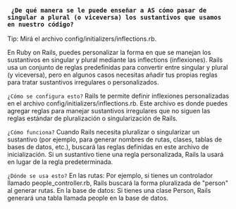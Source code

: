 ### ``` ¿De qué manera se le puede enseñar a AS cómo pasar de singular a plural (o viceversa) los sustantivos que usamos en nuestro código?```
Tip: Mirá el archivo config/initializers/inflections.rb.

En Ruby on Rails, puedes personalizar la forma en que se manejan los sustantivos en singular y plural mediante las inflections (inflexiones). Rails usa un conjunto de reglas predefinidas para convertir entre singular y plural (y viceversa), pero en algunos casos necesitas añadir tus propias reglas para tratar sustantivos irregulares o personalizados.

`¿Cómo se configura esto?`
Rails te permite definir inflexiones personalizadas en el archivo config/initializers/inflections.rb. Este archivo es donde puedes agregar reglas para manejar sustantivos irregulares que no siguen las reglas estándar de pluralización o singularización de Rails.

`¿Cómo funciona?`
Cuando Rails necesita pluralizar o singularizar un sustantivo (por ejemplo, para generar nombres de rutas, clases, tablas de bases de datos, etc.), buscará las reglas definidas en este archivo de inicialización. Si un sustantivo tiene una regla personalizada, Rails la usará en lugar de la regla predeterminada.

`¿Dónde se usa esto?`
En las rutas: Por ejemplo, si tienes un controlador llamado people_controller.rb, Rails buscará la forma pluralizada de "person" al generar rutas.
En la base de datos: Si tienes una clase Person, Rails generará una tabla llamada people en la base de datos.